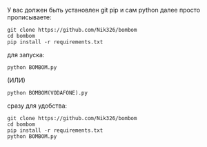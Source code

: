 У вас должен быть установлен git pip и сам python
далее просто прописываете:
```
git clone https://github.com/Nik326/bombom
cd bombom
pip install -r requirements.txt
```
для запуска:
```
python BOMBOM.py 
```
(ИЛИ)
```
python BOMBOM(VODAFONE).py
```
сразу для удобства:

```
git clone https://github.com/Nik326/bombom
cd bombom
pip install -r requirements.txt
python BOMBOM.py
```
